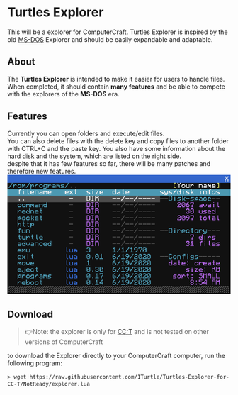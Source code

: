 # Turtles Explorer
This will be a explorer for ComputerCraft. Turtles Explorer is inspired by the old  [MS-DOS](https://en.wikipedia.org/wiki/MS-DOS) Explorer and should be easily expandable and adaptable.

About
-----
The **Turtles Explorer** is intended to make it easier for users to handle files.   
When completed, it should contain **many features** and be able to compete with the explorers of the **MS-DOS** era.

Features
--------
Currently you can open folders and execute/edit files.  
You can also delete files with the delete key and copy files to another folder with CTRL+C and the paste key.
You also have some information about the hard disk and the system, which are listed on the right side.  
despite that it has few features so far, there will be many patches and therefore new features.
![Alt Text](/screenshot.png "Screenshot of Turtles Explorer")

Download
--------
> 👉Note: the explorer is only for [CC:T](https://github.com/SquidDev-CC/CC-Tweaked) and is not tested on other versions of ComputerCraft

to download the Explorer directly to your ComputerCraft computer, run the following program:

```
> wget https://raw.githubusercontent.com/1Turtle/Turtles-Explorer-for-CC-T/NotReady/explorer.lua
```
